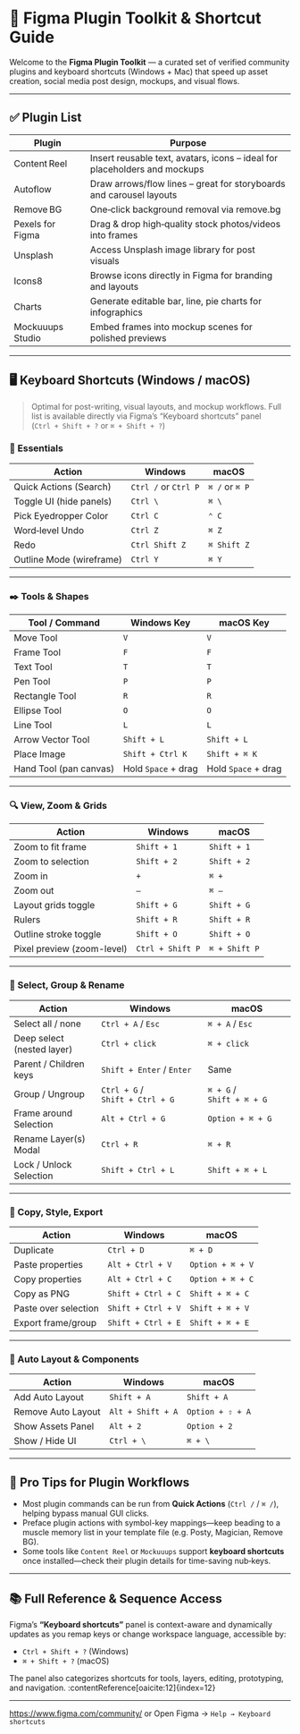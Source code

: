 # 🎨 Figma Plugin Toolkit & Shortcut Guide

Welcome to the **Figma Plugin Toolkit** — a curated set of verified community plugins and keyboard shortcuts (Windows + Mac) that speed up asset creation, social media post design, mockups, and visual flows.

---

## ✅ Plugin List 

| Plugin             | Purpose                                                                          |
|--------------------|----------------------------------------------------------------------------------|
| Content Reel       | Insert reusable text, avatars, icons – ideal for placeholders and mockups        |
| Autoflow           | Draw arrows/flow lines – great for storyboards and carousel layouts              |
| Remove BG          | One‑click background removal via remove.bg                                       |
| Pexels for Figma   | Drag & drop high‑quality stock photos/videos into frames                         |
| Unsplash           | Access Unsplash image library for post visuals                                   |
| Icons8             | Browse icons directly in Figma for branding and layouts                          |
| Charts             | Generate editable bar, line, pie charts for infographics                         |
| Mockuuups Studio   | Embed frames into mockup scenes for polished previews                            |

---

## 🖥️ Keyboard Shortcuts (Windows / macOS)

> Optimal for post-writing, visual layouts, and mockup workflows. Full list is available directly via Figma’s “Keyboard shortcuts” panel (`Ctrl + Shift + ?` or `⌘ + Shift + ?`) 

### 🧾 Essentials

| Action                  | Windows                | macOS                 |
|-------------------------|------------------------|-----------------------|
| Quick Actions (Search)  | `Ctrl /` or `Ctrl P`   | `⌘ /` or `⌘ P`      |
| Toggle UI (hide panels) | `Ctrl \`               | `⌘ \`                |
| Pick Eyedropper Color   | `Ctrl C`               | `⌃ C`                 |
| Word‑level Undo         | `Ctrl Z`               | `⌘ Z`                |
| Redo                    | `Ctrl Shift Z`         | `⌘ Shift Z`          |
| Outline Mode (wireframe)| `Ctrl Y`               | `⌘ Y`                |

---

### ✒️ Tools & Shapes

| Tool / Command         | Windows Key          | macOS Key          |
|------------------------|----------------------|--------------------|
| Move Tool              | `V`                  | `V`                |
| Frame Tool             | `F`                  | `F`                |
| Text Tool              | `T`                  | `T`                |
| Pen Tool               | `P`                  | `P`                |
| Rectangle Tool         | `R`                  | `R`                |
| Ellipse Tool           | `O`                  | `O`                |
| Line Tool              | `L`                  | `L`                |
| Arrow Vector Tool      | `Shift + L`          | `Shift + L`        |
| Place Image            | `Shift + Ctrl K`     | `Shift + ⌘ K`     |
| Hand Tool (pan canvas) | Hold `Space` + drag  | Hold `Space` + drag|

---

### 🔍 View, Zoom & Grids

| Action                     | Windows                | macOS                  |
|----------------------------|------------------------|------------------------|
| Zoom to fit frame          | `Shift + 1`            | `Shift + 1`            |
| Zoom to selection          | `Shift + 2`            | `Shift + 2`            |
| Zoom in                    | `+`                    | `⌘ +`                 |
| Zoom out                   | `–`                    | `⌘ –`                 |
| Layout grids toggle        | `Shift + G`            | `Shift + G`            |
| Rulers                     | `Shift + R`            | `Shift + R`            |
| Outline stroke toggle      | `Shift + O`            | `Shift + O`            |
| Pixel preview (zoom-level) | `Ctrl + Shift P`       | `⌘ + Shift P`         | 

---

### 🧰 Select, Group & Rename

| Action                     | Windows              | macOS                 |
|----------------------------|----------------------|-----------------------|
| Select all / none          | `Ctrl + A` / `Esc`   | `⌘ + A` / `Esc`      |
| Deep select (nested layer) | `Ctrl + click`       | `⌘ + click`          |
| Parent / Children keys      | `Shift + Enter` / `Enter` | Same            |
| Group / Ungroup             | `Ctrl + G` / `Shift + Ctrl + G` | `⌘ + G` / `Shift + ⌘ + G` |
| Frame around Selection      | `Alt + Ctrl + G`     | `Option + ⌘ + G`    |
| Rename Layer(s) Modal       | `Ctrl + R`           | `⌘ + R`             | 
| Lock / Unlock Selection     | `Shift + Ctrl + L`   | `Shift + ⌘ + L`     | 

---

### 🎨 Copy, Style, Export

| Action                       | Windows              | macOS                    |
|------------------------------|----------------------|------------------------- |
| Duplicate                    | `Ctrl + D`           | `⌘ + D`                 |
| Paste properties             | `Alt + Ctrl + V`     | `Option + ⌘ + V`        |
| Copy properties              | `Alt + Ctrl + C`     | `Option + ⌘ + C`        |
| Copy as PNG                  | `Shift + Ctrl + C`   | `Shift + ⌘ + C`         |
| Paste over selection         | `Shift + Ctrl + V`   | `Shift + ⌘ + V`         |
| Export frame/group           | `Shift + Ctrl + E`   | `Shift + ⌘ + E`         |

---

### 🧩 Auto Layout & Components

| Action                            | Windows               | macOS                |
|-----------------------------------|-----------------------|----------------------|
| Add Auto Layout                   | `Shift + A`           | `Shift + A`          |
| Remove Auto Layout                | `Alt + Shift + A`     | `Option + ⇧ + A`     |
| Show Assets Panel                 | `Alt + 2`             | `Option + 2`         |
| Show / Hide UI                    | `Ctrl + \`            | `⌘ + \`             | 

---

## 🧠 Pro Tips for Plugin Workflows

- Most plugin commands can be run from **Quick Actions** (`Ctrl /` / `⌘ /`), helping bypass manual GUI clicks.  
- Preface plugin actions with symbol-key mappings—keep beading to a muscle memory list in your template file (e.g. Posty, Magician, Remove BG).
- Some tools like `Content Reel` or `Mockuuups` support **keyboard shortcuts** once installed—check their plugin details for time-saving nub‑keys.

---

## 📚 Full Reference & Sequence Access

Figma’s **“Keyboard shortcuts”** panel is context-aware and dynamically updates as you remap keys or change workspace language, accessible by:

- `Ctrl + Shift + ?` (Windows)  
- `⌘ + Shift + ?` (macOS)  

The panel also categorizes shortcuts for tools, layers, editing, prototyping, and navigation. :contentReference[oaicite:12]{index=12}

---


https://www.figma.com/community/ or Open Figma → `Help → Keyboard shortcuts`

